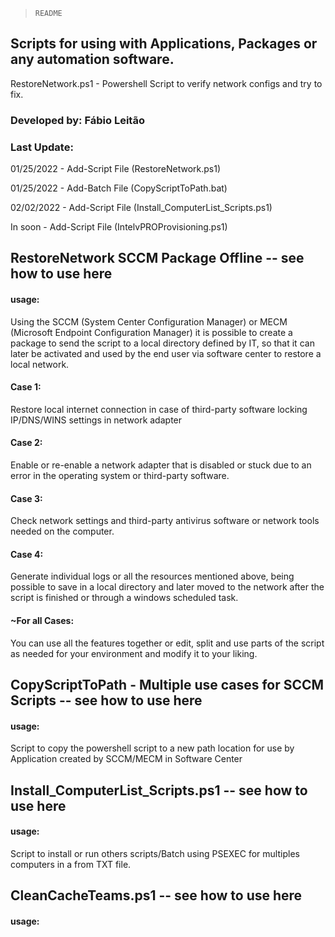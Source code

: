 > `README`

## Scripts for using with Applications, Packages or any automation software.

RestoreNetwork.ps1 - Powershell Script to verify network configs and try to fix.

### Developed by: Fábio Leitão

### Last Update:

01/25/2022 - Add-Script File (RestoreNetwork.ps1)

01/25/2022 - Add-Batch File (CopyScriptToPath.bat)

02/02/2022 - Add-Script File (Install_ComputerList_Scripts.ps1)

In soon - Add-Script File (IntelvPROProvisioning.ps1)

## RestoreNetwork SCCM Package Offline -- see how to use here

#### usage: 

Using the SCCM (System Center Configuration Manager) or MECM (Microsoft Endpoint Configuration Manager) it is possible to create a package to send the script to a local directory defined by IT, so that it can later be activated and used by the end user via software center to restore a local network.

#### Case 1: 

Restore local internet connection in case of third-party software locking IP/DNS/WINS settings in network adapter

#### Case 2:

Enable or re-enable a network adapter that is disabled or stuck due to an error in the operating system or third-party software.

#### Case 3:

Check network settings and third-party antivirus software or network tools needed on the computer.

#### Case 4:

Generate individual logs or all the resources mentioned above, being possible to save in a local directory and later moved to the network after the script is finished or through a windows scheduled task.

#### ~For all Cases:

You can use all the features together or edit, split and use parts of the script as needed for your environment and modify it to your liking.

## CopyScriptToPath - Multiple use cases for SCCM Scripts -- see how to use here

#### usage:

Script to copy the powershell script to a new path location for use by Application created by SCCM/MECM in Software Center

## Install_ComputerList_Scripts.ps1 -- see how to use here

#### usage:

Script to install or run others scripts/Batch using PSEXEC for multiples computers in a from TXT file.

## CleanCacheTeams.ps1 -- see how to use here

#### usage:


